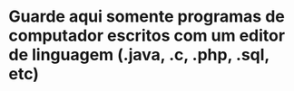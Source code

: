 # Guarde aqui somente programas de computador escritos com um editor de linguagem (.java, .c, .php, .sql, etc)

